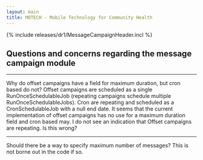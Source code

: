 ```yaml
---
layout: main
title: MOTECH - Mobile Technology for Community Health
---
```


{% include releases/dr1/MessageCampaignHeader.incl %}

## Questions and concerns regarding the message campaign module

***

Why do offset campaigns have a field for maximum duration, but cron based do not? Offset campaigns are scheduled as a single RunOnceSchedulableJob (repeating campaigns schedule multiple RunOnceSchedulableJobs). Cron are repeating and scheduled as a CronSchedulableJob with a null end date. It seems that the current implementation of offset campaigns has no use for a maximum duration field and cron based may. I do not see an indication that Offset campaigns are repeating. Is this wrong?

***

Should there be a way to specify maximum number of messages? This is not borne out in the code if so.
